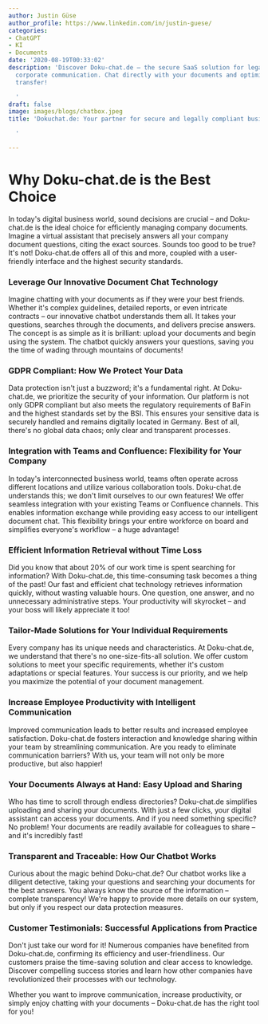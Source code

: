 ```yaml
---
author: Justin Güse
author_profile: https://www.linkedin.com/in/justin-guese/
categories:
- ChatGPT
- KI
- Documents
date: '2020-08-19T00:33:02'
description: 'Discover Doku-chat.de – the secure SaaS solution for legally compliant
  corporate communication. Chat directly with your documents and optimize knowledge
  transfer!

  '
draft: false
image: images/blogs/chatbox.jpeg
title: 'Dokuchat.de: Your partner for secure and legally compliant business communication.

  '

---
```

# Why Doku-chat.de is the Best Choice

In today's digital business world, sound decisions are crucial – and Doku-chat.de is the ideal choice for efficiently managing company documents. Imagine a virtual assistant that precisely answers all your company document questions, citing the exact sources.  Sounds too good to be true? It's not! Doku-chat.de offers all of this and more, coupled with a user-friendly interface and the highest security standards.

### Leverage Our Innovative Document Chat Technology

Imagine chatting with your documents as if they were your best friends. Whether it's complex guidelines, detailed reports, or even intricate contracts – our innovative chatbot understands them all. It takes your questions, searches through the documents, and delivers precise answers. The concept is as simple as it is brilliant: upload your documents and begin using the system.  The chatbot quickly answers your questions, saving you the time of wading through mountains of documents!

### GDPR Compliant: How We Protect Your Data

Data protection isn't just a buzzword; it's a fundamental right. At Doku-chat.de, we prioritize the security of your information. Our platform is not only GDPR compliant but also meets the regulatory requirements of BaFin and the highest standards set by the BSI. This ensures your sensitive data is securely handled and remains digitally located in Germany.  Best of all, there's no global data chaos; only clear and transparent processes.

### Integration with Teams and Confluence: Flexibility for Your Company

In today's interconnected business world, teams often operate across different locations and utilize various collaboration tools. Doku-chat.de understands this; we don't limit ourselves to our own features!  We offer seamless integration with your existing Teams or Confluence channels. This enables information exchange while providing easy access to our intelligent document chat. This flexibility brings your entire workforce on board and simplifies everyone's workflow – a huge advantage!

### Efficient Information Retrieval without Time Loss

Did you know that about 20% of our work time is spent searching for information? With Doku-chat.de, this time-consuming task becomes a thing of the past! Our fast and efficient chat technology retrieves information quickly, without wasting valuable hours. One question, one answer, and no unnecessary administrative steps.  Your productivity will skyrocket – and your boss will likely appreciate it too!

### Tailor-Made Solutions for Your Individual Requirements

Every company has its unique needs and characteristics.  At Doku-chat.de, we understand that there's no one-size-fits-all solution.  We offer custom solutions to meet your specific requirements, whether it's custom adaptations or special features. Your success is our priority, and we help you maximize the potential of your document management.

### Increase Employee Productivity with Intelligent Communication

Improved communication leads to better results and increased employee satisfaction. Doku-chat.de fosters interaction and knowledge sharing within your team by streamlining communication. Are you ready to eliminate communication barriers? With us, your team will not only be more productive, but also happier!

### Your Documents Always at Hand: Easy Upload and Sharing

Who has time to scroll through endless directories? Doku-chat.de simplifies uploading and sharing your documents. With just a few clicks, your digital assistant can access your documents. And if you need something specific? No problem! Your documents are readily available for colleagues to share – and it's incredibly fast!

### Transparent and Traceable: How Our Chatbot Works

Curious about the magic behind Doku-chat.de? Our chatbot works like a diligent detective, taking your questions and searching your documents for the best answers. You always know the source of the information – complete transparency! We're happy to provide more details on our system, but only if you respect our data protection measures.

### Customer Testimonials: Successful Applications from Practice

Don't just take our word for it! Numerous companies have benefited from Doku-chat.de, confirming its efficiency and user-friendliness. Our customers praise the time-saving solution and clear access to knowledge. Discover compelling success stories and learn how other companies have revolutionized their processes with our technology.

Whether you want to improve communication, increase productivity, or simply enjoy chatting with your documents – Doku-chat.de has the right tool for you!
